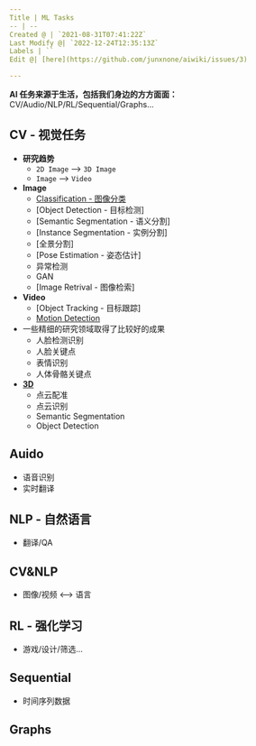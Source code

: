 ```yaml
---
Title | ML Tasks
-- | --
Created @ | `2021-08-31T07:41:22Z`
Last Modify @| `2022-12-24T12:35:13Z`
Labels | ``
Edit @| [here](https://github.com/junxnone/aiwiki/issues/3)

---
```

**AI 任务来源于生活，包括我们身边的方方面面：**
CV/Audio/NLP/RL/Sequential/Graphs...


## CV - 视觉任务

- **研究趋势** 
  - `2D Image` --> `3D Image`
  - `Image` --> `Video`
- **Image** 
  - [Classification - 图像分类](/Image_Classification)
  - [Object Detection - 目标检测]
  - [Semantic Segmentation - 语义分割]
  - [Instance Segmentation - 实例分割]
  - [全景分割]
  - [Pose Estimation - 姿态估计]
  - 异常检测
  - GAN
  - [Image Retrival - 图像检索]
- **Video**
  - [Object Tracking - 目标跟踪]
  - [Motion Detection](/Motion_Detection)
- 一些精细的研究领域取得了比较好的成果
  - 人脸检测识别
  - 人脸关键点
  - 表情识别
  - 人体骨骼关键点
- **[3D](/3D_Summary)**
  - 点云配准
  - 点云识别
  - Semantic Segmentation
  - Object Detection


## Auido

- 语音识别
- 实时翻译

## NLP - 自然语言

- 翻译/QA

## CV&NLP

- 图像/视频 <--> 语言

## RL - 强化学习

- 游戏/设计/筛选...

## Sequential
- 时间序列数据

## Graphs
